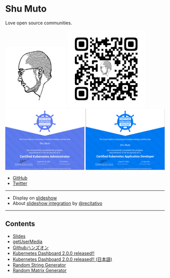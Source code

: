 Shu Muto
========

<link rel="shortcut icon" type="image/x-icon" href="favicon.ico">

Love open source communities.

![](/img/ShuMuto2020-192.png)
![](/img/QR_shu-mutou.github.io_icon.png)
<br>
<img src="/img/CKA.png" width=250>
<img src="/img/CKAD.png" width=250>

* [GitHub](https://github.com/shu-mutou)
* [Twitter](https://twitter.com/ShuMuto)

----

* Display on [slideshow](https://shu-mutou.github.io/slideshow.html?md=README.md&title=Slideshow&theme=https://shu-mutou.github.io/revealjs-custom-jp.css)
* About [slideshow integration](https://recitativo.github.io/slides.html) by [@recitativo](https://recitativo.github.io)

---

Contents
--------

* [Slides](/slides/README.md)
* [getUserMedia](/webrtc/getUserMedia.html)
* [Githubハンズオン](https://shu-mutou.github.io/slideshow.html?md=/oss-training-2019-2/oss-training-2019-2.md&title=Github-Hands-on&theme=https://shu-mutou.github.io/revealjs-custom-jp.css)
* [Kubernetes Dashboard 2.0.0 released!!](https://shu-mutou.github.io/slideshow.html?md=/slides/kd200.md&title=Kubernetes-Dashboard-2.0.0-released&theme=https://shu-mutou.github.io/revealjs-custom-jp.css)
* [Kubernetes Dashboard 2.0.0 released!! (日本語)](https://shu-mutou.github.io/slideshow.html?md=/slides/kd200ja.md&title=Kubernetes-Dashboard-2.0.0-released&theme=https://shu-mutou.github.io/revealjs-custom-jp.css)
* [Random String Generator](https://shu-mutou.github.io/tools/randomstr.html)
* [Random Matrix Generator](https://shu-mutou.github.io/tools/randommatrix.html)
